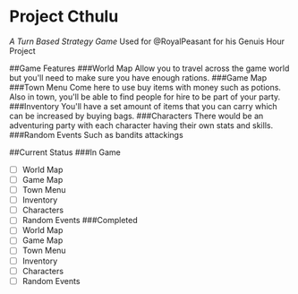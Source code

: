 # Project Cthulu
*A Turn Based Strategy Game*
Used for @RoyalPeasant for his Genuis Hour Project

##Game Features
###World Map
Allow you to travel across the game world but you'll need to make sure you have enough rations.
###Game Map
###Town Menu
Come here to use buy items with money such as potions. Also in town, you'll be able to find people for hire to be part of your party.
###Inventory
You'll have a set amount of items that you can carry which can be increased by buying bags.
###Characters
There would be an adventuring party with each character having their own stats and skills.
###Random Events
Such as bandits attackings

##Current Status
###In Game
- [ ] World Map
- [ ] Game Map
- [ ] Town Menu
- [ ] Inventory
- [ ] Characters
- [ ] Random Events
###Completed
- [ ] World Map
- [ ] Game Map
- [ ] Town Menu
- [ ] Inventory
- [ ] Characters
- [ ] Random Events